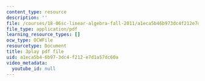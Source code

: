 ```yaml
---
content_type: resource
description: ''
file: /courses/18-06sc-linear-algebra-fall-2011/a1eca5b46b973dc4f212e7d1a57dc60a_OsHY7ycgbaE.pdf
file_type: application/pdf
learning_resource_types: []
ocw_type: OCWFile
resourcetype: Document
title: 3play pdf file
uid: a1eca5b4-6b97-3dc4-f212-e7d1a57dc60a
video_metadata:
  youtube_id: null
---
```


